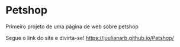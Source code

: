 # Petshop
Primeiro projeto de uma página de web sobre petshop

Segue o link do site e divirta-se!
https://juulianarb.github.io/Petshop/
